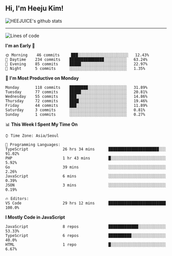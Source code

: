 ## Hi, I'm Heeju Kim!

![HEEJUICE's github stats](https://github-readme-stats.vercel.app/api?username=HEEJUICE&show_icons=true)

---
<!--START_SECTION:waka-->
![Lines of code](https://img.shields.io/badge/From%20Hello%20World%20I%27ve%20Written-12.8%20million%20lines%20of%20code-blue)

**I'm an Early 🐤** 

```text
🌞 Morning    46 commits     ███░░░░░░░░░░░░░░░░░░░░░░   12.43% 
🌆 Daytime    234 commits    ███████████████░░░░░░░░░░   63.24% 
🌃 Evening    85 commits     █████░░░░░░░░░░░░░░░░░░░░   22.97% 
🌙 Night      5 commits      ░░░░░░░░░░░░░░░░░░░░░░░░░   1.35%

```
📅 **I'm Most Productive on Monday** 

```text
Monday       118 commits    ████████░░░░░░░░░░░░░░░░░   31.89% 
Tuesday      77 commits     █████░░░░░░░░░░░░░░░░░░░░   20.81% 
Wednesday    55 commits     ███░░░░░░░░░░░░░░░░░░░░░░   14.86% 
Thursday     72 commits     ████░░░░░░░░░░░░░░░░░░░░░   19.46% 
Friday       44 commits     ███░░░░░░░░░░░░░░░░░░░░░░   11.89% 
Saturday     3 commits      ░░░░░░░░░░░░░░░░░░░░░░░░░   0.81% 
Sunday       1 commits      ░░░░░░░░░░░░░░░░░░░░░░░░░   0.27%

```


📊 **This Week I Spent My Time On** 

```text
⌚︎ Time Zone: Asia/Seoul

💬 Programming Languages: 
TypeScript               26 hrs 34 mins      ██████████████████████░░░   91.02% 
PHP                      1 hr 43 mins        █░░░░░░░░░░░░░░░░░░░░░░░░   5.92% 
Go                       39 mins             ░░░░░░░░░░░░░░░░░░░░░░░░░   2.26% 
JavaScript               6 mins              ░░░░░░░░░░░░░░░░░░░░░░░░░   0.39% 
JSON                     3 mins              ░░░░░░░░░░░░░░░░░░░░░░░░░   0.19%

🔥 Editors: 
VS Code                  29 hrs 12 mins      █████████████████████████   100.0%

```

**I Mostly Code in JavaScript** 

```text
JavaScript               8 repos             █████████████░░░░░░░░░░░░   53.33% 
TypeScript               6 repos             ██████████░░░░░░░░░░░░░░░   40.0% 
HTML                     1 repo              █░░░░░░░░░░░░░░░░░░░░░░░░   6.67%

```



<!--END_SECTION:waka-->
